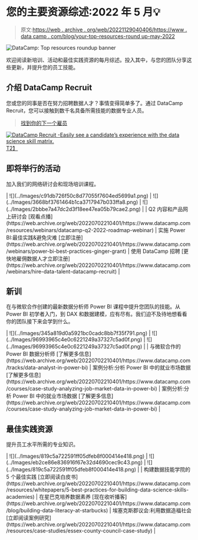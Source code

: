 # 您的主要资源综述:2022 年 5 月💡

> 原文:[https://web . archive . org/web/20221129040406/https://www . data camp . com/blog/your-top-resources-round up-may-2022](https://web.archive.org/web/20221129040406/https://www.datacamp.com/blog/your-top-resources-roundup-may-2022)

![DataCamp: Top resources roundup banner](../Images/05e01c095d91da4f18d7f5fd7265edd2.png)

欢迎阅读新培训、活动和最佳实践资源的每月综述。投入其中，与您的团队分享这些更新，并提升您的员工技能。

## 介绍 DataCamp Recruit

您或您的同事是否在努力招聘数据人才？事情变得简单多了。通过 DataCamp Recruit，您可以接触到数千名具备所需技能的数据专业人员。

>[找到你的下一个雇员](https://web.archive.org/web/20220702210401/https://www.datacamp.com/hire-data-professionals)

[![DataCamp Recruit -Easily see a candidate’s experience with the data science skill matrix.](../Images/0044c32efcab25ecc3d00ee5d7b9c146.png)T2】](https://web.archive.org/web/20220702210401/https://www.datacamp.com/hire-data-professionals)

## 即将举行的活动

加入我们的网络研讨会和现场培训课程。

<colgroup><col style="width: 33.3775%;"><col style="width: 33.3775%;"><col style="width: 33.3775%;"></colgroup>
| ![](../Images/c91db726f50c8d77055f7604ed5699a1.png) | ![](../Images/3668bf3761464b1ca3717947b033ffa8.png) | ![](../Images/2bbbe7a47dc2d3f18ee47ea05b79cae2.png) |
| Q2 内容和产品网上研讨会
[观看点播](https://web.archive.org/web/20220702210401/https://www.datacamp.com/resources/webinars/datacamp-q2-2022-roadmap-webinar) | 实施 Power BI:最佳实践&避免灾难
[立即注册](https://web.archive.org/web/20220702210401/https://www.datacamp.com/webinars/power-bi-best-practices-ginger-grant) | 使用 DataCamp 招聘
[更快地雇佣数据人才立即注册](https://web.archive.org/web/20220702210401/https://www.datacamp.com/webinars/hire-data-talent-datacamp-recruit) |

## 新训

在与微软合作创建的最新数据分析师 Power BI 课程中提升您团队的技能。从 Power BI 初学者入门，到 DAX 和数据建模，应有尽有。我们迫不及待地想看看你的团队接下来会学到什么。

<colgroup><col style="width: 33.3333%;"><col style="width: 33.3333%;"><col style="width: 33.3333%;"></colgroup>
| ![](../Images/345a819d0a5921bc0cadc8bb7f35f791.png) | ![](../Images/96993965c4e0c6221249a37327c5ad0f.png) | ![](../Images/96993965c4e0c6221249a37327c5ad0f.png) |
| 与微软合作的 Power BI 数据分析师
[了解更多信息](https://web.archive.org/web/20220702210401/https://www.datacamp.com/tracks/data-analyst-in-power-bi) | 案例分析:分析 Power BI 中的就业市场数据
[了解更多信息](https://web.archive.org/web/20220702210401/https://www.datacamp.com/courses/case-study-analyzing-job-market-data-in-power-bi) | 案例分析:分析 Power BI 中的就业市场数据
[了解更多信息](https://web.archive.org/web/20220702210401/https://www.datacamp.com/courses/case-study-analyzing-job-market-data-in-power-bi) |

## 最佳实践资源

提升员工水平所需的专业知识。

<colgroup><col style="width: 33.3333%;"><col style="width: 33.3333%;"><col style="width: 33.3333%;"></colgroup>
| ![](../Images/819c5a722591ff05dfeb8f000414e418.png) | ![](../Images/eb2ce86e836916f67e32d4690cec9c43.png) | ![](../Images/819c5a722591ff05dfeb8f000414e418.png) |
| 构建数据技能学院的 5 个最佳实践
[立即阅读白皮书](https://web.archive.org/web/20220702210401/https://www.datacamp.com/resources/whitepapers/5-best-practices-for-building-data-science-skills-academies) | 在星巴克培养数据素养
[现在收听播客](https://web.archive.org/web/20220702210401/https://www.datacamp.com/blog/building-data-literacy-at-starbucks) | 埃塞克斯郡议会:利用数据造福社会
[立即阅读案例研究](https://web.archive.org/web/20220702210401/https://www.datacamp.com/resources/case-studies/essex-county-council-case-study) |